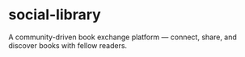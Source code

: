 # social-library
A community-driven book exchange platform — connect, share, and discover books with fellow readers.
